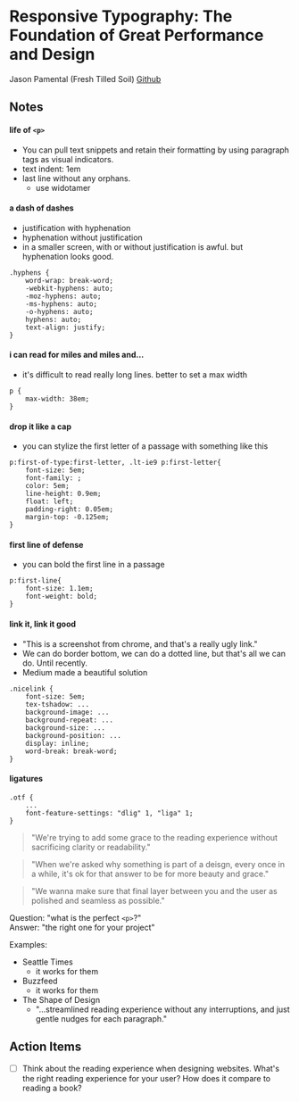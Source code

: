 # Responsive Typography: The Foundation of Great Performance and Design
Jason Pamental (Fresh Tilled Soil)
[Github](https://github.com/jeffersonlam/rwt-fluent)

## Notes
#### life of `<p>`
* You can pull text snippets and retain their formatting by using paragraph tags as visual indicators.
* text indent: 1em
* last line without any orphans.
  * use widotamer

#### a dash of dashes
* justification with hyphenation
* hyphenation without justification
* in a smaller screen, with or without justification is awful. but hyphenation looks good.
```
.hyphens {
    word-wrap: break-word;
    -webkit-hyphens: auto;
    -moz-hyphens: auto;
    -ms-hyphens: auto;
    -o-hyphens: auto;
    hyphens: auto;
    text-align: justify;
}
```

#### i can read for miles and miles and...
* it's difficult to read really long lines. better to set a max width
```
p {
    max-width: 38em;
}
```

#### drop it like a cap
* you can stylize the first letter of a passage with something like this
```
p:first-of-type:first-letter, .lt-ie9 p:first-letter{
    font-size: 5em;
    font-family: ;
    color: 5em;
    line-height: 0.9em;
    float: left;
    padding-right: 0.05em;
    margin-top: -0.125em;
}
```

#### first line of defense
* you can bold the first line in a passage
```
p:first-line{
    font-size: 1.1em;
    font-weight: bold;
}
```

#### link it, link it good
* "This is a screenshot from chrome, and that's a really ugly link."
* We can do border bottom, we can do a dotted line, but that's all we can do. Until recently.
* Medium made a beautiful solution
```
.nicelink {
    font-size: 5em;
    tex-tshadow: ...
    background-image: ...
    background-repeat: ...
    background-size: ...
    background-position: ...
    display: inline;
    word-break: break-word;
}
```

#### ligatures
```
.otf {
    ...
    font-feature-settings: "dlig" 1, "liga" 1;
}
```

> "We're trying to add some grace to the reading experience without sacrificing clarity or readability."

> "When we're asked why something is part of a deisgn, every once in a while, it's ok for that answer to be for more beauty and grace."

> "We wanna make sure that final layer between you and the user as polished and seamless as possible."


Question: "what is the perfect `<p>`?"  
Answer: "the right one for your project"  

Examples: 
- Seattle Times
    - it works for them
- Buzzfeed
    - it works for them
- The Shape of Design
    - "...streamlined reading experience without any interruptions, and just gentle nudges for each paragraph."

## Action Items
- [ ] Think about the reading experience when designing websites. What's the right reading experience for your user? How does it compare to reading a book?  
